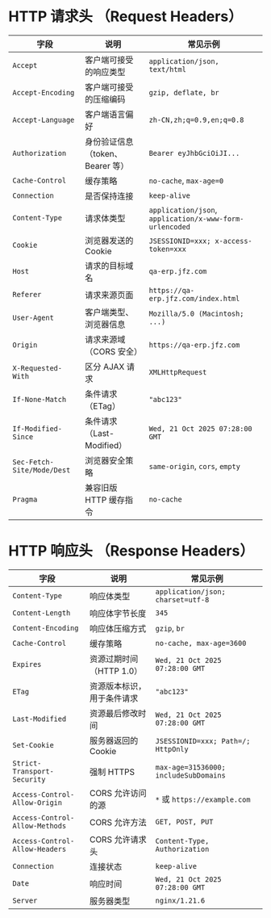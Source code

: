 # HTTP 请求头 （Request Headers）

| 字段                         | 说明                     | 常见示例                                                    |
| -------------------------- | ---------------------- | ------------------------------------------------------- |
| `Accept`                   | 客户端可接受的响应类型            | `application/json, text/html`                           |
| `Accept-Encoding`          | 客户端可接受的压缩编码            | `gzip, deflate, br`                                     |
| `Accept-Language`          | 客户端语言偏好                | `zh-CN,zh;q=0.9,en;q=0.8`                               |
| `Authorization`            | 身份验证信息（token、Bearer 等） | `Bearer eyJhbGciOiJI...`                                |
| `Cache-Control`            | 缓存策略                   | `no-cache`, `max-age=0`                                 |
| `Connection`               | 是否保持连接                 | `keep-alive`                                            |
| `Content-Type`             | 请求体类型                  | `application/json`, `application/x-www-form-urlencoded` |
| `Cookie`                   | 浏览器发送的 Cookie          | `JSESSIONID=xxx; x-access-token=xxx`                    |
| `Host`                     | 请求的目标域名                | `qa-erp.jfz.com`                                        |
| `Referer`                  | 请求来源页面                 | `https://qa-erp.jfz.com/index.html`                     |
| `User-Agent`               | 客户端类型、浏览器信息            | `Mozilla/5.0 (Macintosh; ...)`                          |
| `Origin`                   | 请求来源域（CORS 安全）         | `https://qa-erp.jfz.com`                                |
| `X-Requested-With`         | 区分 AJAX 请求             | `XMLHttpRequest`                                        |
| `If-None-Match`            | 条件请求（ETag）             | `"abc123"`                                              |
| `If-Modified-Since`        | 条件请求（Last-Modified）    | `Wed, 21 Oct 2025 07:28:00 GMT`                         |
| `Sec-Fetch-Site/Mode/Dest` | 浏览器安全策略                | `same-origin`, `cors`, `empty`                          |
| `Pragma`                   | 兼容旧版 HTTP 缓存指令         | `no-cache`                                              |


# HTTP 响应头 （Response Headers）

| 字段                             | 说明               | 常见示例                                  |
| ------------------------------ | ---------------- | ------------------------------------- |
| `Content-Type`                 | 响应体类型            | `application/json; charset=utf-8`     |
| `Content-Length`               | 响应体字节长度          | `345`                                 |
| `Content-Encoding`             | 响应体压缩方式          | `gzip`, `br`                          |
| `Cache-Control`                | 缓存策略             | `no-cache, max-age=3600`              |
| `Expires`                      | 资源过期时间（HTTP 1.0） | `Wed, 21 Oct 2025 07:28:00 GMT`       |
| `ETag`                         | 资源版本标识，用于条件请求    | `"abc123"`                            |
| `Last-Modified`                | 资源最后修改时间         | `Wed, 21 Oct 2025 07:28:00 GMT`       |
| `Set-Cookie`                   | 服务器返回的 Cookie    | `JSESSIONID=xxx; Path=/; HttpOnly`    |
| `Strict-Transport-Security`    | 强制 HTTPS         | `max-age=31536000; includeSubDomains` |
| `Access-Control-Allow-Origin`  | CORS 允许访问的源      | `*` 或 `https://example.com`           |
| `Access-Control-Allow-Methods` | CORS 允许方法        | `GET, POST, PUT`                      |
| `Access-Control-Allow-Headers` | CORS 允许请求头       | `Content-Type, Authorization`         |
| `Connection`                   | 连接状态             | `keep-alive`                          |
| `Date`                         | 响应时间             | `Wed, 21 Oct 2025 07:28:00 GMT`       |
| `Server`                       | 服务器类型            | `nginx/1.21.6`                        |
